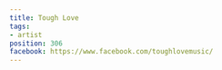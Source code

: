 ```yaml
---
title: Tough Love
tags:
- artist
position: 306
facebook: https://www.facebook.com/toughlovemusic/
---
```


